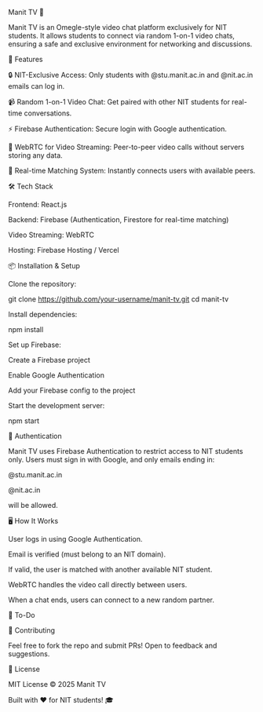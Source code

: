 Manit TV 🎥

Manit TV is an Omegle-style video chat platform exclusively for NIT students. It allows students to connect via random 1-on-1 video chats, ensuring a safe and exclusive environment for networking and discussions.

🚀 Features

🔒 NIT-Exclusive Access: Only students with @stu.manit.ac.in and @nit.ac.in emails can log in.

📹 Random 1-on-1 Video Chat: Get paired with other NIT students for real-time conversations.

⚡ Firebase Authentication: Secure login with Google authentication.

🎥 WebRTC for Video Streaming: Peer-to-peer video calls without servers storing any data.

📡 Real-time Matching System: Instantly connects users with available peers.

🛠 Tech Stack

Frontend: React.js

Backend: Firebase (Authentication, Firestore for real-time matching)

Video Streaming: WebRTC

Hosting: Firebase Hosting / Vercel

📦 Installation & Setup

Clone the repository:

git clone https://github.com/your-username/manit-tv.git
cd manit-tv

Install dependencies:

npm install

Set up Firebase:

Create a Firebase project

Enable Google Authentication

Add your Firebase config to the project

Start the development server:

npm start

🔑 Authentication

Manit TV uses Firebase Authentication to restrict access to NIT students only. Users must sign in with Google, and only emails ending in:

@stu.manit.ac.in

@nit.ac.in

will be allowed.

🖥 How It Works

User logs in using Google Authentication.

Email is verified (must belong to an NIT domain).

If valid, the user is matched with another available NIT student.

WebRTC handles the video call directly between users.

When a chat ends, users can connect to a new random partner.

🎯 To-Do



🤝 Contributing

Feel free to fork the repo and submit PRs! Open to feedback and suggestions.

📜 License

MIT License © 2025 Manit TV

Built with ❤️ for NIT students! 🎓
